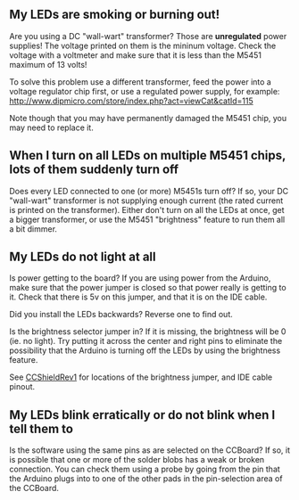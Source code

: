 ## My LEDs are smoking or burning out! ##

Are you using a DC "wall-wart" transformer?  Those are **unregulated** power supplies!  The voltage printed on them is the mininum voltage.  Check the voltage with a voltmeter and make sure that it is less than the M5451 maximum of 13 volts!

To solve this problem use a different transformer, feed the power into a voltage regulator chip first, or use a regulated power supply, for example:
http://www.dipmicro.com/store/index.php?act=viewCat&catId=115

Note though that you may have permanently damaged the M5451 chip, you may need to replace it.

## When I turn on all LEDs on multiple M5451 chips, lots of them suddenly turn off ##

Does every LED connected to one (or more) M5451s turn off?  If so, your DC "wall-wart" transformer is not supplying enough current (the rated current is printed on the transformer).  Either don't turn on all the LEDs at once, get a bigger transformer, or use the M5451 "brightness" feature to run them all a bit dimmer.

## My LEDs do not light at all ##
Is power getting to the board?  If you are using power from the Arduino, make sure that the power jumper is closed so that power really is getting to it.  Check that there is 5v on this jumper, and that it is on the IDE cable.

Did you install the LEDs backwards?  Reverse one to find out.

Is the brightness selector jumper in?  If it is missing, the brightness will be 0 (ie. no light).  Try putting it across the center and right pins to eliminate the possibility that the Arduino is turning off the LEDs by using the brightness feature.

See [CCShieldRev1](CCShieldRev1.md) for locations of the brightness jumper, and IDE cable pinout.

## My LEDs blink erratically or do not blink when I tell them to ##
Is the software using the same pins as are selected on the CCBoard?
If so, it is possible that one or more of the solder blobs has a weak or broken connection.  You can check them using a probe by going from the pin that the Arduino plugs into to one of the other pads in the pin-selection area of the CCBoard.
